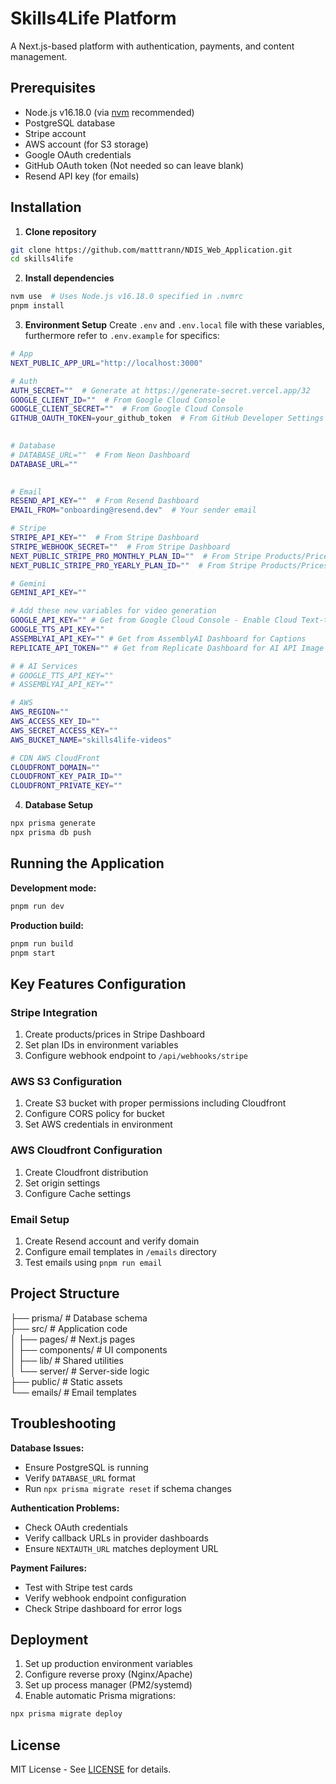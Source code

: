 # Skills4Life Platform

A Next.js-based platform with authentication, payments, and content management.

## Prerequisites

- Node.js v16.18.0 (via [nvm](https://github.com/nvm-sh/nvm) recommended)
- PostgreSQL database
- Stripe account
- AWS account (for S3 storage)
- Google OAuth credentials
- GitHub OAuth token (Not needed so can leave blank)
- Resend API key (for emails)

## Installation

1. **Clone repository**
```bash
git clone https://github.com/matttrann/NDIS_Web_Application.git
cd skills4life
```

2. **Install dependencies**
```bash
nvm use  # Uses Node.js v16.18.0 specified in .nvmrc
pnpm install
```

3. **Environment Setup**
Create `.env` and `.env.local` file with these variables, furthermore refer to `.env.example` for specifics:
```bash
# App
NEXT_PUBLIC_APP_URL="http://localhost:3000"

# Auth
AUTH_SECRET=""  # Generate at https://generate-secret.vercel.app/32
GOOGLE_CLIENT_ID=""  # From Google Cloud Console
GOOGLE_CLIENT_SECRET=""  # From Google Cloud Console
GITHUB_OAUTH_TOKEN=your_github_token  # From GitHub Developer Settings
  

# Database
# DATABASE_URL=""  # From Neon Dashboard
DATABASE_URL=""
  

# Email
RESEND_API_KEY=""  # From Resend Dashboard
EMAIL_FROM="onboarding@resend.dev"  # Your sender email

# Stripe
STRIPE_API_KEY=""  # From Stripe Dashboard
STRIPE_WEBHOOK_SECRET=""  # From Stripe Dashboard
NEXT_PUBLIC_STRIPE_PRO_MONTHLY_PLAN_ID=""  # From Stripe Products/Prices
NEXT_PUBLIC_STRIPE_PRO_YEARLY_PLAN_ID=""  # From Stripe Products/Prices  

# Gemini
GEMINI_API_KEY=""

# Add these new variables for video generation
GOOGLE_API_KEY="" # Get from Google Cloud Console - Enable Cloud Text-to-Speech API
GOOGLE_TTS_API_KEY=""
ASSEMBLYAI_API_KEY="" # Get from AssemblyAI Dashboard for Captions 
REPLICATE_API_TOKEN="" # Get from Replicate Dashboard for AI API Image and Lip Sync Generation

# # AI Services
# GOOGLE_TTS_API_KEY=""
# ASSEMBLYAI_API_KEY=""

# AWS
AWS_REGION=""
AWS_ACCESS_KEY_ID=""
AWS_SECRET_ACCESS_KEY=""
AWS_BUCKET_NAME="skills4life-videos"

# CDN AWS CloudFront
CLOUDFRONT_DOMAIN=""
CLOUDFRONT_KEY_PAIR_ID=""
CLOUDFRONT_PRIVATE_KEY=""

```

4. **Database Setup**
```bash
npx prisma generate
npx prisma db push
```

## Running the Application

**Development mode:**
```bash
pnpm run dev
```

**Production build:**
```bash
pnpm run build
pnpm start
```

## Key Features Configuration

### Stripe Integration
1. Create products/prices in Stripe Dashboard
2. Set plan IDs in environment variables
3. Configure webhook endpoint to `/api/webhooks/stripe`

### AWS S3 Configuration
1. Create S3 bucket with proper permissions including Cloudfront
2. Configure CORS policy for bucket
3. Set AWS credentials in environment

### AWS Cloudfront Configuration
1. Create Cloudfront distribution
2. Set origin settings
3. Configure Cache settings

### Email Setup
1. Create Resend account and verify domain
2. Configure email templates in `/emails` directory
3. Test emails using `pnpm run email`

## Project Structure
├── prisma/ # Database schema<br>
├── src/ # Application code<br>
│ ├── pages/ # Next.js pages<br>
│ ├── components/ # UI components<br>
│ ├── lib/ # Shared utilities<br>
│ └── server/ # Server-side logic<br>
├── public/ # Static assets<br>
└── emails/ # Email templates<br>

## Troubleshooting

**Database Issues:**
- Ensure PostgreSQL is running
- Verify `DATABASE_URL` format
- Run `npx prisma migrate reset` if schema changes

**Authentication Problems:**
- Check OAuth credentials
- Verify callback URLs in provider dashboards
- Ensure `NEXTAUTH_URL` matches deployment URL

**Payment Failures:**
- Test with Stripe test cards
- Verify webhook endpoint configuration
- Check Stripe dashboard for error logs

## Deployment

1. Set up production environment variables
2. Configure reverse proxy (Nginx/Apache)
3. Set up process manager (PM2/systemd)
4. Enable automatic Prisma migrations:
```bash
npx prisma migrate deploy
```

## License

MIT License - See [LICENSE](https://www.youtube.com/watch?v=dQw4w9WgXcQ) for details.
